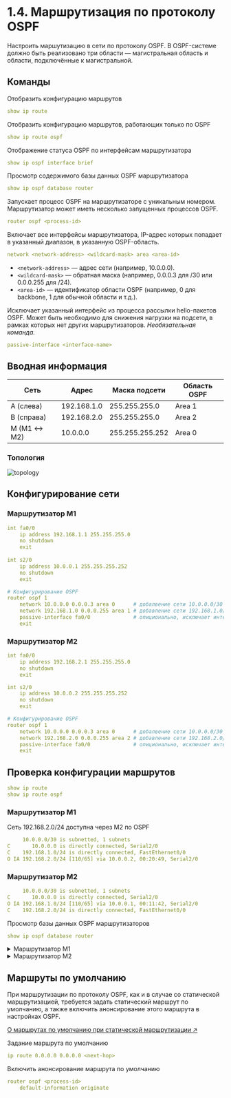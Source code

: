 # 1.4. Маршрутизация по протоколу OSPF
Настроить маршутизацию в сети по протоколу OSPF. В OSPF-системе должно
быть реализовано три области — магистральная область и области, подключённые к магистральной.

## Команды
Отобразить конфигурацию маршрутов
```yaml
show ip route
```
Отобразить конфигурацию маршрутов, работающих только по OSPF
```yaml
show ip route ospf
```
Отображение статуса OSPF по интерфейсам маршрутизатора
```yaml
show ip ospf interface brief
```
Просмотр содержимого базы данных OSPF маршрутизатора
```yaml
show ip ospf database router
```
Запускает процесс OSPF на маршрутизаторе с уникальным номером. Маршрутизатор может иметь несколько запущенных процессов OSPF.
```yaml
router ospf <process-id>
```
Включает все интерфейсы маршрутизатора, IP-адрес которых попадает в указанный диапазон, в указанную OSPF-область.
```yaml
network <network-address> <wildcard-mask> area <area-id>
```
- `<network-address>` — адрес сети (например, 10.0.0.0).
- `<wildcard-mask>` — обратная маска (например, 0.0.0.3 для /30 или 0.0.0.255 для /24).
- `<area-id>` — идентификатор области OSPF (например, 0 для backbone, 1 для обычной области и т.д.).

Исключает указанный интерфейс из процесса рассылки hello-пакетов OSPF. Может быть необходимо для снижения нагрузки на подсети, в рамках которых нет других маршрутизаторов. *Необязательная команда.*
```yaml
passive-interface <interface-name>
```

## Вводная информация
| Сеть        | Адрес       | Маска подсети   | Область OSPF |
|------------ |-------------|-----------------|--------------|
| A (слева)   | 192.168.1.0 | 255.255.255.0   | Area 1       |
| B (справа)  | 192.168.2.0 | 255.255.255.0   | Area 2       |
| M (M1 ↔ M2) | 10.0.0.0    | 255.255.255.252 | Area 0       |

### Топология
![topology](https://i.imgur.com/7lqPElS.png)

## Конфигурирование сети
### Маршрутизатор M1
```yaml
int fa0/0
    ip address 192.168.1.1 255.255.255.0
    no shutdown
    exit
    
int s2/0
    ip address 10.0.0.1 255.255.255.252
    no shutdown
    exit

# Конфигурирование OSPF
router ospf 1
    network 10.0.0.0 0.0.0.3 area 0      # добалвение сети 10.0.0.0/30 в область OSPF 0 (магистраль)
    network 192.168.1.0 0.0.0.255 area 1 # добавление сети 192.168.1.0/24 в область OSPF 1
    passive-interface fa0/0              # опиционально, исключает интерфейс из процесса отправки hello-пакетов OSPF
    exit
```

### Маршрутизатор M2
```yaml
int fa0/0
    ip address 192.168.2.1 255.255.255.0
    no shutdown
    exit

int s2/0
    ip address 10.0.0.2 255.255.255.252
    no shutdown
    exit

# Конфигурирование OSPF
router ospf 1
    network 10.0.0.0 0.0.0.3 area 0      # добалвение сети 10.0.0.0/30 в область OSPF 0 (магистраль)
    network 192.168.2.0 0.0.0.255 area 2 # добавление сети 192.168.2.0/24 в область OSPF 2
    passive-interface fa0/0              # опиционально, исключает интерфейс из процесса отправки hello-пакетов OSPF
    exit
```

## Проверка конфигурации маршрутов
```yaml
show ip route
show ip route ospf
```
### Маршрутизатор M1
Сеть 192.168.2.0/24 доступна через M2 по OSPF
```yaml
     10.0.0.0/30 is subnetted, 1 subnets
C       10.0.0.0 is directly connected, Serial2/0
C    192.168.1.0/24 is directly connected, FastEthernet0/0
O IA 192.168.2.0/24 [110/65] via 10.0.0.2, 00:20:49, Serial2/0
```

### Маршрутизатор M2
```yaml
     10.0.0.0/30 is subnetted, 1 subnets
C       10.0.0.0 is directly connected, Serial2/0
O IA 192.168.1.0/24 [110/65] via 10.0.0.1, 00:11:42, Serial2/0
C    192.168.2.0/24 is directly connected, FastEthernet0/0
```

Просмотр базы данных OSPF маршрутизаторов
```yaml
show ip ospf database router
```

<details>
  <summary>Маршрутизатор M1</summary>

  ```yaml
            OSPF Router with ID (192.168.1.1) (Process ID 1)

                Router Link States (Area 0)

  LS age: 7
  Options: (No TOS-capability, DC)
  LS Type: Router Links
  Link State ID: 192.168.1.1
  Advertising Router: 192.168.1.1
  LS Seq Number: 80000003
  Checksum: 0xf875
  Length: 48
  Area Border Router
  Number of Links: 2

    Link connected to: another Router (point-to-point)
     (Link ID) Neighboring Router ID: 192.168.2.1
     (Link Data) Router Interface address: 10.0.0.1
      Number of TOS metrics: 0
       TOS 0 Metrics: 64

    Link connected to: a Stub Network
     (Link ID) Network/subnet number: 10.0.0.0
     (Link Data) Network Mask: 255.255.255.252
      Number of TOS metrics: 0
       TOS 0 Metrics: 64

  LS age: 7
  Options: (No TOS-capability, DC)
  LS Type: Router Links
  Link State ID: 192.168.2.1
  Advertising Router: 192.168.2.1
  LS Seq Number: 80000003
  Checksum: 0xeb80
  Length: 48
  Area Border Router
  Number of Links: 2

    Link connected to: another Router (point-to-point)
     (Link ID) Neighboring Router ID: 192.168.1.1
     (Link Data) Router Interface address: 10.0.0.2
      Number of TOS metrics: 0
       TOS 0 Metrics: 64

    Link connected to: a Stub Network
     (Link ID) Network/subnet number: 10.0.0.0
     (Link Data) Network Mask: 255.255.255.252
      Number of TOS metrics: 0
       TOS 0 Metrics: 64

                Router Link States (Area 1)

  LS age: 16
  Options: (No TOS-capability, DC)
  LS Type: Router Links
  Link State ID: 192.168.1.1
  Advertising Router: 192.168.1.1
  LS Seq Number: 80000001
  Checksum: 0xb160
  Length: 36
  Area Border Router
  Number of Links: 1

    Link connected to: a Stub Network
     (Link ID) Network/subnet number: 192.168.1.0
     (Link Data) Network Mask: 255.255.255.0
      Number of TOS metrics: 0
       TOS 0 Metrics: 1
  ```
</details>

<details>
  <summary>Маршрутизатор M2</summary>

  ```yaml
            OSPF Router with ID (192.168.2.1) (Process ID 1)

                Router Link States (Area 0)

  LS age: 318
  Options: (No TOS-capability, DC)
  LS Type: Router Links
  Link State ID: 192.168.2.1
  Advertising Router: 192.168.2.1
  LS Seq Number: 80000003
  Checksum: 0xeb80
  Length: 48
  Area Border Router
  Number of Links: 2

    Link connected to: another Router (point-to-point)
     (Link ID) Neighboring Router ID: 192.168.1.1
     (Link Data) Router Interface address: 10.0.0.2
      Number of TOS metrics: 0
       TOS 0 Metrics: 64

    Link connected to: a Stub Network
     (Link ID) Network/subnet number: 10.0.0.0
     (Link Data) Network Mask: 255.255.255.252
      Number of TOS metrics: 0
       TOS 0 Metrics: 64

  LS age: 318
  Options: (No TOS-capability, DC)
  LS Type: Router Links
  Link State ID: 192.168.1.1
  Advertising Router: 192.168.1.1
  LS Seq Number: 80000003
  Checksum: 0xf875
  Length: 48
  Area Border Router
  Number of Links: 2

    Link connected to: another Router (point-to-point)
     (Link ID) Neighboring Router ID: 192.168.2.1
     (Link Data) Router Interface address: 10.0.0.1
      Number of TOS metrics: 0
       TOS 0 Metrics: 64

    Link connected to: a Stub Network
     (Link ID) Network/subnet number: 10.0.0.0
     (Link Data) Network Mask: 255.255.255.252
      Number of TOS metrics: 0
       TOS 0 Metrics: 64

                Router Link States (Area 2)

  LS age: 327
  Options: (No TOS-capability, DC)
  LS Type: Router Links
  Link State ID: 192.168.2.1
  Advertising Router: 192.168.2.1
  LS Seq Number: 80000001
  Checksum: 0xa866
  Length: 36
  Area Border Router
  Number of Links: 1

    Link connected to: a Stub Network
     (Link ID) Network/subnet number: 192.168.2.0
     (Link Data) Network Mask: 255.255.255.0
      Number of TOS metrics: 0
       TOS 0 Metrics: 1
  ```
</details>

## Маршруты по умолчанию
При маршрутизации по протоколу OSPF, как и в случае со статической маршрутизацией, требуется задать статический маршрут по умолчанию, а также включить анонсирование этого маршрута в настройках OSPF.

[О маршрутах по умолчанию при статической маршрутизации ↗](1.2-static-routing-default-routes.md)

Задание маршрута по умолчанию
```yaml
ip route 0.0.0.0 0.0.0.0 <next-hop>
```

Включить анонсирование маршрута по умолчанию
```yaml
router ospf <process-id>
    default-information originate
```